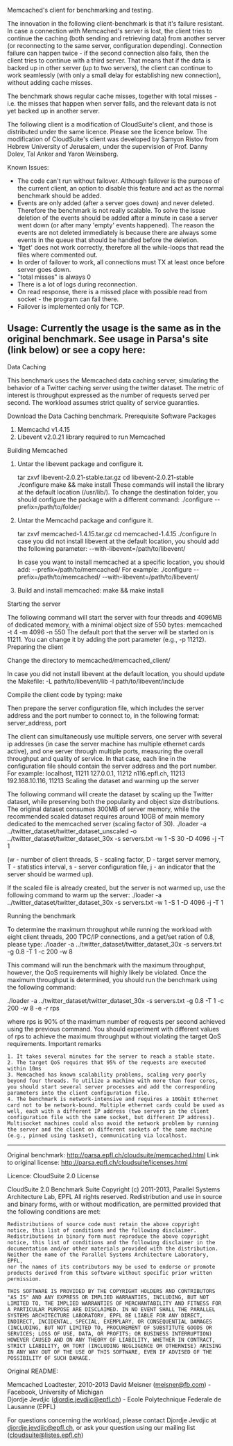 Memcached's client for benchmarking and testing.

The innovation in the following client-benchmark is that it's failure resistant. In case a connection with Memcached's server is lost, the client tries to continue the caching (both sending and retrieving data) from another server (or reconnecting to the same server, configuration depending). Connection failure can happen twice - if the second connection also fails, then the client tries to continue with a third server. That means that if the data is backed up in other server (up to two servers), the client can continue to work seamlessly (with only a small delay for establishing new connection), without adding cache misses.

The benchmark shows regular cache misses, together with total misses - i.e. the misses that happen when server falls, and the relevant data is not yet backed up in another server.

The following client is a modification of CloudSuite's client, and those is distributed under the same licence. Please see the licence below.
The modification of CloudSuite's client was developed by Samyon Ristov from Hebrew University of Jerusalem, under the supervision of Prof. Danny Dolev, Tal Anker and Yaron Weinsberg.

Known Issues:
- The code can't run without failover. Although failover is the purpose of the current client, an option to disable this feature and act as the normal benchmark should be added.
- Events are only added (after a server goes down) and never deleted. Therefore the benchmark is not really scalable. To solve the issue deletion of the events should be added after a minute in case a server went down (or after many 'empty' events happened). The reason the events are not deleted immediately is because there are always some events in the queue that should be handled before the deletion.   
- 'fget' does not work correctly, therefore all the while-loops that read the files where commented out.
- In order of failover to work, all connections must TX at least once before server goes down.
- "total misses" is always 0
- There is a lot of logs during reconnection.
- On read response, there is a missed place with possible read from socket - the program can fail there.
- Failover is implemented only for TCP.

Usage:
Currently the usage is the same as in the original benchmark. See usage in Parsa's site (link below) or see a copy here:
----------------------------------------------------------------
Data Caching

This benchmark uses the Memcached data caching server, simulating the behavior of a Twitter caching server using the twitter dataset. The metric of interest is throughput expressed as the number of requests served per second. The workload assumes strict quality of service guaranties.

Download the Data Caching benchmark.
Prerequisite Software Packages

   1. Memcachd v1.4.15
   2. Libevent v2.0.21 library required to run Memcached

Building Memcached

   1. Untar the libevent package and configure it.

      tar zxvf libevent-2.0.21-stable.tar.gz
      cd libevent-2.0.21-stable
      ./configure
      make && make install
      These commands will install the library at the default location (/usr/lib/). To change the destination folder, you should configure the package with a different command:
      ./configure --prefix=/path/to/folder/

   2. Untar the Memcachd package and configure it.

      tar zxvf memcached-1.4.15.tar.gz
      cd memcached-1.4.15
      ./configure
      In case you did not install libevent at the default location, you should add the following parameter:
      --with-libevent=/path/to/libevent/

      In case you want to install memcached at a specific location, you should add:
      --prefix=/path/to/memcached/
      For example:
      ./configure --prefix=/path/to/memcached/ --with-libevent=/path/to/libevent/

   3. Build and install memcached:
      make && make install

Starting the server

The following command will start the server with four threads and 4096MB of dedicated memory, with a minimal object size of 550 bytes:
memcached -t 4 -m 4096 -n 550
The default port that the server will be started on is 11211. You can change it by adding the port parameter (e.g., -p 11212).
Preparing the client

Change the directory to memcached/memcached_client/

In case you did not install libevent at the default location, you should update the Makefile:
-L path/to/libevent/lib -I path/to/libevent/include

Compile the client code by typing:
make

Then prepare the server configuration file, which includes the server address and the port number to connect to, in the following format:
server_address, port

The client can simultaneously use multiple servers, one server with several ip addresses (in case the server machine has multiple ethernet cards active), and one server through multiple ports, measuring the overall throughput and quality of service. In that case, each line in the configuration file should contain the server address and the port number. For example:
localhost, 11211
127.0.0.1, 11212
n116.epfl.ch, 11213
192.168.10.116, 11213
Scaling the dataset and warming up the server

The following command will create the dataset by scaling up the Twitter dataset, while preserving both the popularity and object size distributions. The original dataset consumes 300MB of server memory, while the recommended scaled dataset requires around 10GB of main memory dedicated to the memcached server (scaling factor of 30).
./loader -a ../twitter_dataset/twitter_dataset_unscaled -o ../twitter_dataset/twitter_dataset_30x -s servers.txt -w 1 -S 30 -D 4096 -j -T 1

(w - number of client threads, S - scaling factor, D - target server memory, T - statistics interval, s - server configuration file, j - an indicator that the server should be warmed up).

If the scaled file is already created, but the server is not warmed up, use the following command to warm up the server:
./loader -a ../twitter_dataset/twitter_dataset_30x -s servers.txt -w 1 -S 1 -D 4096 -j -T 1

Running the benchmark

To determine the maximum throughput while running the workload with eight client threads, 200 TPC/IP connections, and a get/set ration of 0.8, please type:
./loader -a ../twitter_dataset/twitter_dataset_30x -s servers.txt -g 0.8 -T 1 -c 200 -w 8

This command will run the benchmark with the maximum throughput, however, the QoS requirements will highly likely be violated. Once the maximum throughput is determined, you should run the benchmark using the following command:

./loader -a ../twitter_dataset/twitter_dataset_30x -s servers.txt -g 0.8 -T 1 -c 200 -w 8 -e -r rps

where rps is 90% of the maximum number of requests per second achieved using the previous command. You should experiment with different values of rps to achieve the maximum throughput without violating the target QoS requirements.
Important remarks

    1. It takes several minutes for the server to reach a stable state.
    2. The target QoS requires that 95% of the requests are executed within 10ms
    3. Memcached has known scalability problems, scaling very poorly beyond four threads. To utilize a machine with more than four cores, you should start several server processes and add the corresponding parameters into the client configuration file.
    4. The benchmark is network-intensive and requires a 10Gbit Ethernet card not to be network-bound. Multiple ethernet cards could be used as well, each with a different IP address (two servers in the client configuration file with the same socket, but different IP address). Multisocket machines could also avoid the network problem by running the server and the client on different sockets of the same machine (e.g., pinned using taskset), communicating via localhost.

----------------------------------------------------------------

Original benchmark:
http://parsa.epfl.ch/cloudsuite/memcached.html
Link to original license:
http://parsa.epfl.ch/cloudsuite/licenses.html




Licence:
CloudSuite 2.0 License

CloudSuite 2.0 Benchmark Suite
Copyright (c) 2011-2013, Parallel Systems Architecture Lab, EPFL
All rights reserved.
Redistribution and use in source and binary forms, with or without
modification, are permitted provided that the following conditions are met:

    Redistributions of source code must retain the above copyright
    notice, this list of conditions and the following disclaimer.
    Redistributions in binary form must reproduce the above copyright
    notice, this list of conditions and the following disclaimer in the
    documentation and/or other materials provided with the distribution.
    Neither the name of the Parallel Systems Architecture Laboratory, EPFL,
    nor the names of its contributors may be used to endorse or promote
    products derived from this software without specific prior written permission.

    THIS SOFTWARE IS PROVIDED BY THE COPYRIGHT HOLDERS AND CONTRIBUTORS "AS IS" AND ANY EXPRESS OR IMPLIED WARRANTIES, INCLUDING, BUT NOT LIMITED TO, THE IMPLIED WARRANTIES OF MERCHANTABILITY AND FITNESS FOR A PARTICULAR PURPOSE ARE DISCLAIMED. IN NO EVENT SHALL THE PARALLEL SYSTEMS ARCHITECTURE LABORATORY, EPFL BE LIABLE FOR ANY DIRECT, INDIRECT, INCIDENTAL, SPECIAL, EXEMPLARY, OR CONSEQUENTIAL DAMAGES (INCLUDING, BUT NOT LIMITED TO, PROCUREMENT OF SUBSTITUTE GOODS OR SERVICES; LOSS OF USE, DATA, OR PROFITS; OR BUSINESS INTERRUPTION) HOWEVER CAUSED AND ON ANY THEORY OF LIABILITY, WHETHER IN CONTRACT, STRICT LIABILITY, OR TORT (INCLUDING NEGLIGENCE OR OTHERWISE) ARISING IN ANY WAY OUT OF THE USE OF THIS SOFTWARE, EVEN IF ADVISED OF THE POSSIBILITY OF SUCH DAMAGE.

Original README:

Memcached Loadtester, 2010-2013
David Meisner (meisner@fb.com) - Facebook, University of Michigan  
Djordje Jevdjic (djordje.jevdjic@epfl.ch)  - Ecole Polytechnique Federale de Lausanne (EPFL)

For questions concerning the workload, please contact Djordje Jevdjic at djordje.jevdjic@epfl.ch,
or ask your question using our mailing list (cloudsuite@listes.epfl.ch)

